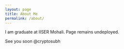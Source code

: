 ```yaml
---
layout: page
title: About Me
permalink: /about/ 
---
```


I am graduate at IISER Mohali. Page remains undeployed. 

See you soon
@cryptosubh  




